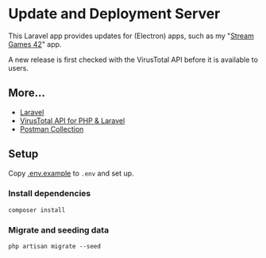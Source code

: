 # Update and Deployment Server

This Laravel app provides updates for (Electron) apps, such as
my "[Stream Games 42](https://github.com/Muetze42/stream-games-42)" app.

A new release is first checked with the VirusTotal API before it is available to users.

## More...

* [Laravel](https://laravel.com/docs/10.x/)
* [VirusTotal API for PHP & Laravel](https://github.com/Muetze42/virus-total-php)
* [Postman Collection](deploying-and-update-server.postman_collection.json)

## Setup

Copy [.env.example](.env.example) to `.env` and set up.

### Install dependencies

```shell
composer install
```

### Migrate and seeding data

```shell
php artisan migrate --seed
```
